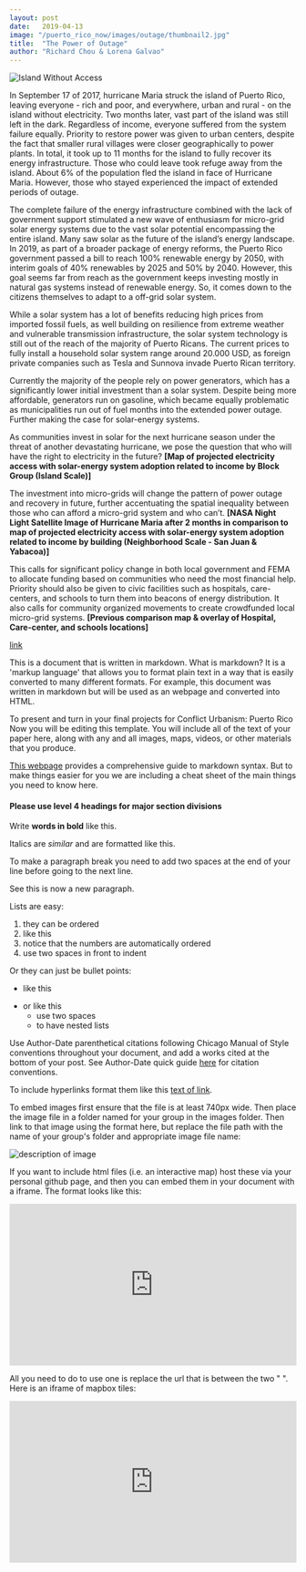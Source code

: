 ```yaml
---
layout: post
date:   2019-04-13
image: "/puerto_rico_now/images/outage/thumbnail2.jpg"
title:  "The Power of Outage"
author: "Richard Chou & Lorena Galvao"
---
```



![Island Without Access](/puerto_rico_now/images/outage/landscape_no_access.jpg)

In September 17 of 2017, hurricane Maria struck the island of Puerto Rico,  leaving everyone - rich and poor, and everywhere, urban and rural - on the island without electricity. Two months later, vast part of the island was still left in the dark.
Regardless of income, everyone suffered from the system failure equally. Priority to restore power was given to urban centers, despite the fact that smaller rural villages were closer geographically to power plants. In total, it took up to 11 months for the island to fully recover its energy infrastructure.
Those who could leave took refuge away from the island. About 6% of the population fled the island in face of Hurricane Maria. However, those who stayed experienced the impact of extended periods of outage. 


The complete failure of the energy infrastructure combined with the lack of government support stimulated a new wave of enthusiasm for micro-grid solar energy systems due to the vast solar potential encompassing the entire island.
Many saw solar as the future of the island’s energy landscape. In 2019, as part of a broader package of energy reforms, the Puerto Rico government passed a bill to reach 100% renewable energy by 2050, with  interim goals of 40% renewables by 2025 and 50% by 2040. However, this goal seems far from reach as the government keeps investing mostly in natural gas systems instead of renewable energy. So, it comes down to the citizens themselves to adapt to a off-grid solar system.

While a solar system has a lot of benefits reducing high prices from imported fossil fuels, as well building on resilience from extreme weather and vulnerable transmission infrastructure, the solar system technology is still out of the reach of the majority of Puerto Ricans. The current prices to fully install a household solar system range around 20.000 USD, as foreign private companies such as Tesla and Sunnova invade Puerto Rican territory. 

Currently the majority of the people rely on power generators, which has a significantly lower initial investment than a solar system. Despite being more affordable, generators run on gasoline, which became equally problematic as municipalities run out of fuel months into the extended power outage. Further making the case for solar-energy systems.


As communities invest in solar for the next hurricane season under the threat of another devastating hurricane, we pose the question that who will have the right to electricity in the future?
**[Map of projected electricity access with solar-energy system adoption related to income by Block Group (Island Scale)]**

The investment into micro-grids will change the pattern of power outage and recovery in future, further accentuating the spatial inequality between those who can afford a micro-grid system and who can’t.
**[NASA Night Light Satellite Image of Hurricane Maria after 2 months in comparison to map of projected electricity access with solar-energy system adoption related to income by building (Neighborhood Scale - San Juan & Yabacoa)]**

This calls for significant policy change in both local government and FEMA to allocate funding based on communities who need the most financial help. Priority should also be given to civic facilities such as hospitals, care-centers, and schools to turn them into beacons of energy distribution. It also calls for community organized movements to create crowdfunded local micro-grid systems.
**[Previous comparison map & overlay of Hospital, Care-center, and schools locations]**




[link](https://github.com/CenterForSpatialResearch/puerto_rico_now/blob/master/_posts/2019-03-20-template.markdown)

This is a document that is written in markdown. What is markdown? It is a 'markup language' that allows you to format plain text in a way that is easily converted to many different formats. For example, this document was written in markdown but will be used as an webpage and converted into HTML.  

To present and turn in your final projects for Conflict Urbanism: Puerto Rico Now you will be editing this template. You will include all of the text of your paper here, along with any and all images, maps, videos, or other materials that you produce.  

[This webpage](https://guides.github.com/features/mastering-markdown/) provides a comprehensive guide to markdown syntax. But to make things easier for you we are including a cheat sheet of the main things you need to know here.  

#### Please use level 4 headings for major section divisions

Write **words in bold** like this.  

Italics are *similar* and are formatted like this.  

To make a paragraph break you need to add two spaces at the end of your line before going to the next line.  

See this is now a new paragraph.  

Lists are easy:
1. they can be ordered
1. like this
1. notice that the numbers are automatically ordered
  1. use two spaces in front to indent

Or they can just be bullet points:
- like this
* or like this
  - use two spaces
  - to have nested lists

Use Author-Date parenthetical citations following Chicago Manual of Style conventions throughout your document, and add a works cited at the bottom of your post. See Author-Date quick guide [here](https://www-chicagomanualofstyle-org.ezproxy.cul.columbia.edu/tools_citationguide/citation-guide-2.html) for citation conventions.  

To include hyperlinks format them like this [text of link](http://c4sr.columbia.edu/).  

To embed images first ensure that the file is at least 740px wide. Then place the image file in a folder named for your group in the images folder. Then link to that image using the format here, but replace the file path with the name of your group's folder and appropriate image file name:  

![description of image](/puerto_rico_now/images/groupname/test2-.png)

If you want to include html files (i.e. an interactive map) host these via your personal github page, and then you can embed them in your document with a iframe. The format looks like this:  

<div style="padding:56.25% 0 0 0;position:relative;"><iframe src="https://player.vimeo.com/video/290575503?title=0&byline=0&portrait=0" style="position:absolute;top:0;left:0;width:100%;height:100%;" frameborder="0"></iframe></div>  

All you need to do to use one is replace the url that is between the two " ". Here is an iframe of mapbox tiles:  


<div style="padding:56.25% 0 0 0;position:relative;"><iframe src="https://rchou81.github.io/CU_Bivariance_Map/" style="position:absolute;top:0;left:0;width:100%;height:100%;" frameborder="0"></iframe></div>